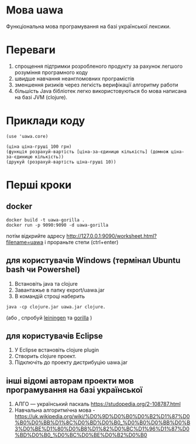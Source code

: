 # Мова uawa
Функціональна мова програмування на базі української лексики.
# Переваги
1. спрощення підтримки розробленого продукту за рахунок легшого розуміння програмного коду
2. швидше навчання неангломовних програмістів
3. зменшення ризиків через легкість верифікації алгоритму работи
4. більшість Java бібліотек легко використовуються бо мова написана на базі JVM (clojure). 
# Приклади коду
```
(use 'uawa.core)

(ціна ціна-груші 100 грн)
(функція розрахуй-вартість [ціна-за-єдиницю кількість] (домнож ціна-за-єдиницю кількість))
(друкуй (розрахуй-вартість ціна-груші 10))
```

# Перші кроки
## docker
```
docker build -t uawa-gorilla .
docker run -p 9090:9090 -d uawa-gorilla
```
потім відкрийте адресу http://127.0.0.1:9090/worksheet.html?filename=uawa і прораньте степи (ctrl+enter)

## для користувачів Windows (термінал Ubuntu bash чи Powershel)
1. Встановіть java та clojure
2. Завантажье в папку export/uawa.jar
3. В командій строці наберить
```
java -cp clojure.jar uawa.jar clojure.
```
(або , спробуй [leiningen](https://leiningen.org/) та [gorilla](http://gorilla-repl.org/) )
## для користувачів Eclipse 
1. У Eclipse встановіть clojure plugin
2. Створить clojure проект.
3. Підключіть до проекту дистрибуцію uawa.jar


## інші відомі авторам проекти мов програмування на базі української
1. АЛГО — український паскаль https://studopedia.org/2-108787.html
2. Навчальна алгоритмічна мова - https://uk.wikipedia.org/wiki/%D0%9D%D0%B0%D0%B2%D1%87%D0%B0%D0%BB%D1%8C%D0%BD%D0%B0_%D0%B0%D0%BB%D0%B3%D0%BE%D1%80%D0%B8%D1%82%D0%BC%D1%96%D1%87%D0%BD%D0%B0_%D0%BC%D0%BE%D0%B2%D0%B0
